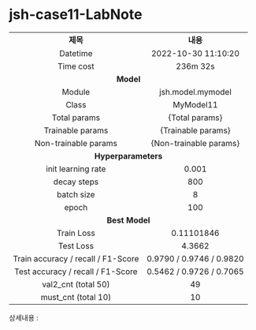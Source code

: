<h1 id="title">jsh-case11-LabNote</h1>
<table style="border: 2px; text-align:center;">
<tr style="font-weight: bold;, font-size: 30px;">
<td> 제목 </td>
<td> 내용 </td>
</tr>
<tr>
<td> Datetime </td>
<td id="date">2022-10-30 11:10:20</td>
</tr>
<tr>
<td> Time cost </td>
<td id="time-cost">236m 32s</td>
</tr>
<tr>
<td colspan="2" style="font-weight: bold;, font-size: 30px;"> Model </td>
</tr>
<tr>
<td> Module </td>
<td id="module">jsh.model.mymodel</td>
</tr>
<tr>
<td> Class </td>
<td id="class">MyModel11</td>
</tr>
<tr>
<td> Total params </td>
<td id="total-params"> {Total params} </td>
</tr>
<tr>
<td> Trainable params </td>
<td id="trainable-params"> {Trainable params} </td>
</tr>
<tr>
<td> Non-trainable params </td>
<td id="non-trainable-params"> {Non-trainable params} </td>
</tr>
<tr>
<td colspan="2" style="font-weight: bold;, font-size: 30px;"> Hyperparameters </td>
</tr>
<tr>
<td> init learning rate </td>
<td id="init-lr">0.001</td>
</tr>
<tr>
<td> decay steps </td>
<td id="decay-steps">800</td>
</tr>
<tr>
<td> batch size </td>
<td id="batch-size">8</td>
</tr>
<tr>
<td> epoch </td>
<td id="epoch">100</td>
<tr>
<td colspan="2" style="font-weight: bold;, font-size: 30px;"> Best Model </td>
</tr>
<tr>
<td> Train Loss </td>
<td id="train-loss">0.11101846</td>
</tr>
<tr>
<td> Test Loss </td>
<td id="test-loss">4.3662</td>
</tr>
<tr>
<td> Train accuracy / recall / F1-Score </td>
<td id="train-score">0.9790 / 0.9746 / 0.9820</td>
</tr>
<tr>
<td> Test accuracy / recall / F1-Score </td>
<td id="test-score">0.5462 / 0.9726 / 0.7065</td>
</tr>
<tr>
<td> val2_cnt (total 50) </td>
<td id="val2-cnt">49</td>
</tr>
<tr>
<td> must_cnt (total 10) </td>
<td id="must-cnt">10</td>
</tr>
</tr></table>
<p>상세내용 : </p>